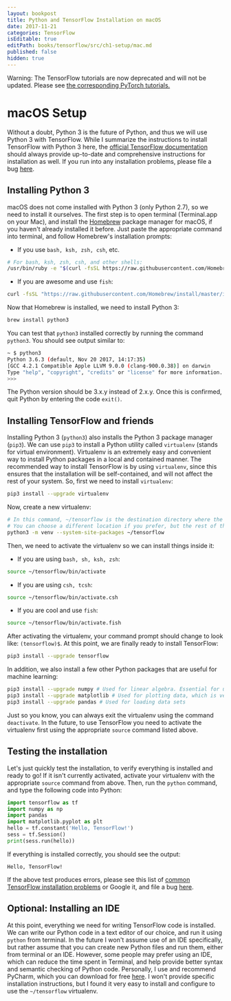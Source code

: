 ```yaml
---
layout: bookpost
title: Python and TensorFlow Installation on macOS
date: 2017-11-21
categories: TensorFlow
isEditable: true
editPath: books/tensorflow/src/ch1-setup/mac.md
published: false
hidden: true
---
```


<link rel="stylesheet" href="/public/css/bootstrap.min.css">

<div class="alert alert-danger" role="alert">Warning: The TensorFlow tutorials are now deprecated and will not be updated. Please see <a href="/books/pytorch/book/ch1-setup/intro.html">the corresponding PyTorch tutorials.</a></div>

# macOS Setup

Without a doubt, Python 3 is the future of Python, and thus we will use Python 3 with TensorFlow. While I summarize the instructions to install TensorFlow with Python 3 here, the [official TensorFlow documentation](https://www.tensorflow.org/install/install_mac) should always provide up-to-date and comprehensive instructions for installation as well. If you run into any installation problems, please file a bug [here](https://github.com/donald-pinckney/donald-pinckney.github.io/issues/new?labels=Installation%20problem,TensorFlow).

## Installing Python 3

macOS does not come installed with Python 3 (only Python 2.7), so we need to install it ourselves. The first step is to open terminal (Terminal.app on your Mac), and install the [Homebrew](https://brew.sh) package manager for macOS, if you haven't already installed it before. Just paste the appropriate command into terminal, and follow Homebrew's installation prompts:

* If you use `bash, ksh, zsh, csh`, etc.

```bash
# For bash, ksh, zsh, csh, and other shells:
/usr/bin/ruby -e "$(curl -fsSL https://raw.githubusercontent.com/Homebrew/install/master/install)"
```

* If you are awesome and use `fish`:
  
```bash
curl -fsSL "https://raw.githubusercontent.com/Homebrew/install/master/install" | /usr/bin/ruby
```

Now that Homebrew is installed, we need to install Python 3:

```bash
brew install python3
```

You can test that `python3` installed correctly by running the command `python3`. You should see output similar to:

```bash
~ $ python3
Python 3.6.3 (default, Nov 20 2017, 14:17:35)
[GCC 4.2.1 Compatible Apple LLVM 9.0.0 (clang-900.0.38)] on darwin
Type "help", "copyright", "credits" or "license" for more information.
>>>
```

The Python version should be 3.x.y instead of 2.x.y. Once this is confirmed, quit Python by entering the code `exit()`.

## Installing TensorFlow and friends

Installing Python 3 (`python3`) also installs the Python 3 package manager (`pip3`). We can use `pip3` to install a Python utility called `virtualenv` (stands for virtual environment). Virtualenv is an extremely easy and convenient way to install Python packages in a local and contained manner. The recommended way to install TensorFlow is by using `virtualenv`, since this ensures that the installation will be self-contained, and will not affect the rest of your system. So, first we need to install `virtualenv`:

```bash
pip3 install --upgrade virtualenv
```

Now, create a new virtualenv:

```bash
# In this command, ~/tensorflow is the destination directory where the virtualenv will be created.
# You can choose a different location if you prefer, but the rest of the installation tutorial will assume ~/tensorflow
python3 -m venv --system-site-packages ~/tensorflow
```

Then, we need to activate the virtualenv so we can install things inside it:

* If you are using `bash, sh, ksh, zsh`:

```bash
source ~/tensorflow/bin/activate
```

* If you are using `csh, tcsh`:

```bash
source ~/tensorflow/bin/activate.csh
```

* If you are cool and use `fish`:

```bash
source ~/tensorflow/bin/activate.fish
```

After activating the virtualenv, your command prompt should change to look like: `(tensorflow)$`. At this point, we are finally ready to install TensorFlow:

```bash
pip3 install --upgrade tensorflow
```

In addition, we also install a few other Python packages that are useful for machine learning:

```bash
pip3 install --upgrade numpy # Used for linear algebra. Essential for using TensorFlow
pip3 install --upgrade matplotlib # Used for plotting data, which is very useful for machine learning
pip3 install --upgrade pandas # Used for loading data sets
```

Just so you know, you can always exit the virtualenv using the command `deactivate`. In the future, to use TensorFlow you need to activate the virtualenv first using the appropriate `source` command listed above.

## Testing the installation

Let's just quickly test the installation, to verify everything is installed and ready to go! If it isn't currently activated, activate your virtualenv with the appropriate `source` command from above. Then, run the `python` command, and type the following code into Python:

```python
import tensorflow as tf
import numpy as np
import pandas
import matplotlib.pyplot as plt
hello = tf.constant('Hello, TensorFlow!')
sess = tf.Session()
print(sess.run(hello))
```

If everything is installed correctly, you should see the output:

```
Hello, TensorFlow!
```

If the above test produces errors, please see this list of [common TensorFlow installation problems](https://www.tensorflow.org/install/install_mac#common_installation_problems) or Google it, and file a bug [here](https://github.com/donald-pinckney/donald-pinckney.github.io/issues/new?labels=Installation%20problem,Duplicate&title=Installation%20error%20on%20macOS).

## Optional: Installing an IDE

At this point, everything we need for writing TensorFlow code is installed. We can write our Python code in a text editor of our choice, and run it using `python` from terminal. In the future I won't assume use of an IDE specifically, but rather assume that you can create new Python files and run them, either from terminal or an IDE. However, some people may prefer using an IDE, which can reduce the time spent in Terminal, and help provide better syntax and semantic checking of Python code. Personally, I use and recommend PyCharm, which you can download for free [here](https://www.jetbrains.com/pycharm/download/#section=mac). I won't provide specific installation instructions, but I found it very easy to install and configure to use the `~/tensorflow` virtualenv.
